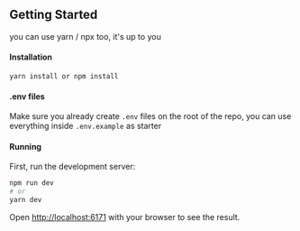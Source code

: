 ## Getting Started

you can use yarn / npx too, it's up to you

#### Installation

```
yarn install or npm install
```

#### .env files

Make sure you already create `.env` files on the root of the repo, you can use everything inside `.env.example` as starter

#### Running

First, run the development server:

```bash
npm run dev
# or
yarn dev

```

Open [http://localhost:6171](http://localhost:6171) with your browser to see the result.
